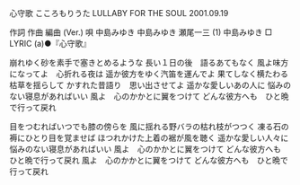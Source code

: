 心守歌
こころもりうた
LULLABY FOR THE SOUL
2001.09.19


作詞  作曲  編曲 (Ver.)   唄
中島みゆき   中島みゆき   瀬尾一三 (1)  中島みゆき
□ LYRIC (a)●『心守歌』

崩れゆく砂を素手で塞きとめるような
長い１日の後　語るあてもなく
風よ味方になってよ　心折れる夜は
遥か彼方をゆく汽笛を運んでよ
果てしなく横たわる枯草を揺らして
かすれた昔語り　思い出させてよ
遥かな愛しいあの人に
悩みのない寝息があればいい
風よ　心のかかとに翼をつけて
どんな彼方へも　ひと晩で行って戻れ

目をつむればいつでも膝の傍らを
風に揺れる野バラの枯れ枝がつつく
凍る石の褥にひとり目を覚ませば
ほつれかけた上着の裾が風を聴く
遥かな愛しい人々に
悩みのない寝息があればいい
風よ　心のかかとに翼をつけて
どんな彼方へも　ひと晩で行って戻れ
風よ　心のかかとに翼をつけて
どんな彼方へも　ひと晩で行って戻れ